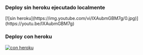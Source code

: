 
<h3>Deploy sin heroku ejecutado localmente</h3>
<div>
[![sin heroku](https://img.youtube.com/vi/IXAubmGBM7g/0.jpg)](https://youtu.be/IXAubmGBM7g)</code>


<h3>Deploy con heroku</h3>

[![con heroku](https://img.youtube.com/vi/kQT8ulLdqfU/0.jpg)](https://youtu.be/kQT8ulLdqfU)
</div>



